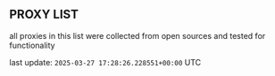 ## PROXY LIST

all proxies in this list were collected from open sources and tested for functionality

last update: `2025-03-27 17:28:26.228551+00:00` UTC